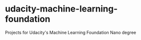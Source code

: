 # udacity-machine-learning-foundation
Projects for Udacity's Machine Learning Foundation Nano degree
